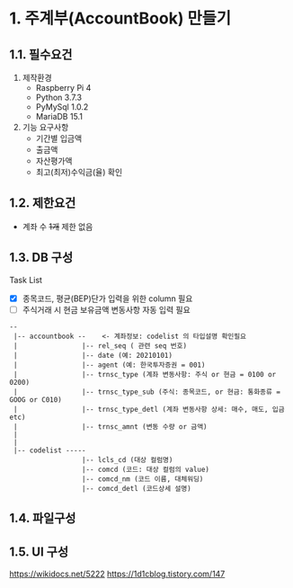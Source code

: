 
# 1.  주계부(AccountBook) 만들기

## 1.1. 필수요건

1. 제작환경
   - Raspberry Pi 4
   - Python 3.7.3
   - PyMySql 1.0.2
   - MariaDB 15.1
2. 기능 요구사항
   - 기간별 입금액
   - 출금액
   - 자산평가액
   - 최고(최저)수익금(율) 확인

## 1.2. 제한요건

- 계좌 수 ~~1개~~ 제한 없음

## 1.3. DB 구성

Task List
- [x] 종목코드, 평균(BEP)단가 입력을 위한 column 필요
- [ ] 주식거래 시 현금 보유금액 변동사항 자동 입력 필요

```
--
 |-- accountbook --    <- 계좌정보: codelist 의 타입설명 확인필요
 |                |-- rel_seq ( 관련 seq 번호)
 |                |-- date (예: 20210101)
 |                |-- agent (예: 한국투자증권 = 001)
 |                |-- trnsc_type (계좌 변동사항: 주식 or 현금 = 0100 or 0200)
 |                |-- trnsc_type_sub (주식: 종목코드, or 현금: 통화종류 = GOOG or C010)
 |                |-- trnsc_type_detl (계좌 변동사항 상세: 매수, 매도, 입금 etc)
 |                |-- trnsc_amnt (변동 수량 or 금액)
 |
 | 
 |-- codelist ----- 
                  |-- lcls_cd (대상 컬럼명)
                  |-- comcd (코드: 대상 컬럼의 value)
                  |-- comcd_nm (코드 이름, 대체워딩)
                  |-- comcd_detl (코드상세 설명)
```

## 1.4. 파일구성

## 1.5. UI 구성

https://wikidocs.net/5222
https://1d1cblog.tistory.com/147
